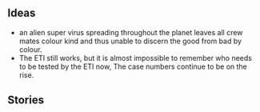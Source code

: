 ## Ideas

- an alien super virus spreading throughout the planet leaves all crew mates colour kind and thus unable to discern the good from bad by colour. 
- The ETI still works, but it is almost impossible to remember who needs to be tested by the ETI now, The case numbers continue to be on the rise.

## Stories
